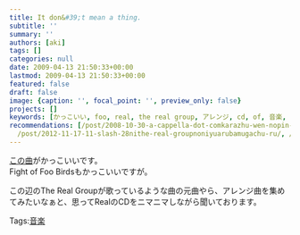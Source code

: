 ```yaml
---
title: It don&#39;t mean a thing.
subtitle: ''
summary: ''
authors: [aki]
tags: []
categories: null
date: 2009-04-13 21:50:33+00:00
lastmod: 2009-04-13 21:50:33+00:00
featured: false
draft: false
image: {caption: '', focal_point: '', preview_only: false}
projects: []
keywords: [かっこいい, foo, real, the real group, アレンジ, cd, of, 音楽, tags, ｒｙ]
recommendations: [/post/2008-10-30-a-cappella-dot-comkarazhu-wen-nopin-gajie-ita/,
  /post/2012-11-17-11-slash-28nithe-real-groupnoniyuarubamugachu-ru/, /post/2008-06-03-er-du-qin-qian/]
---
```

[この曲](http://itunes.apple.com/WebObjects/MZStore.woa/wa/viewAlbum?i=79313514&id=79313534&s=143462)がかっこいいです。  
Fight of Foo Birdsもかっこいいですが。  
  
この辺のThe Real Groupが歌っているような曲の元曲やら、アレンジ曲を集めてみたいなぁと、思ってRealのCDをニマニマしながら聞いております。

Tags:[音楽](http://mrk0369.exblog.jp/tags/%E9%9F%B3%E6%A5%BD/) 

